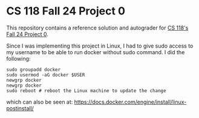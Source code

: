 # CS 118 Fall 24 Project 0

This repository contains a reference solution and autograder for [CS 118's Fall 24 Project
0](https://docs.google.com/document/d/1O6IuX39E4PoMvQ9uP98AWayqCgmnoBUoRfKCUZboKwg).


Since I was implementing this project in Linux, I had to give 
sudo access to my username to be able to run docker without sudo command. I did the following:

```shell
sudo groupadd docker
sudo usermod -aG docker $USER
newgrp docker
newgrp docker
sudo reboot # reboot the Linux machine to update the change
```
which can also be seen at: https://docs.docker.com/engine/install/linux-postinstall/
